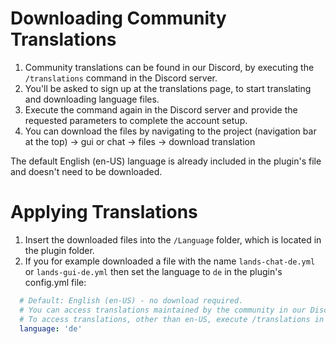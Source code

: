 # Downloading Community Translations
1. Community translations can be found in our Discord, by executing the `/translations` command in the Discord server.
2. You'll be asked to sign up at the translations page, to start translating and downloading language files.
3. Execute the command again in the Discord server and provide the requested parameters to complete the account setup.
4. You can download the files by navigating to the project (navigation bar at the top) -> gui or chat -> files -> download translation

The default English (en-US) language is already included in the plugin's file and doesn't need to be downloaded.

# Applying Translations
1. Insert the downloaded files into the `/Language` folder, which is located in the plugin folder.
2. If you for example downloaded a file with the name `lands-chat-de.yml` or `lands-gui-de.yml` then set the language to `de` in the plugin's config.yml file:
````yaml
  # Default: English (en-US) - no download required.
  # You can access translations maintained by the community in our Discord: https://discord.gg/B4MAJVk
  # To access translations, other than en-US, execute /translations in the Discord server.
  language: 'de'
````
